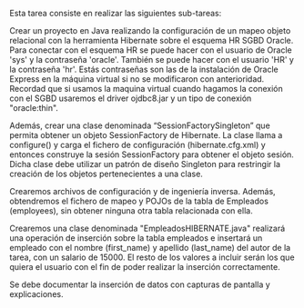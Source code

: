 Esta tarea consiste en realizar las siguientes sub-tareas:


Crear un proyecto en Java realizando la configuración de un mapeo objeto relacional con la herramienta Hibernate sobre el esquema HR SGBD Oracle. 
Para conectar con el esquema HR se puede hacer con el usuario de Oracle 'sys' y la contraseña 'oracle'. También se puede hacer con el usuario 'HR' y la contraseña 'hr'. 
Estás contraseñas son las de la instalación de Oracle Express en la máquina virtual si no se modificaron con anterioridad. Recordad que si usamos la maquina virtual 
cuando hagamos la conexión con el SGBD usaremos el driver ojdbc8.jar y un tipo de conexión "oracle:thin".



Además, crear una clase denominada “SessionFactorySingleton” que permita obtener un objeto SessionFactory de Hibernate. La clase llama a configure() y 
carga el fichero de configuración (hibernate.cfg.xml) y entonces construye la sesión SessionFactory para obtener el objeto sesión. Dicha clase debe utilizar 
un patrón de diseño Singleton para restringir la creación de los objetos pertenecientes a una clase.

Crearemos archivos de configuración y de ingeniería inversa. Además, obtendremos el fichero de mapeo y POJOs de la tabla de Empleados (employees),
sin obtener ninguna otra tabla relacionada con ella. 

Crearemos una clase denominada "EmpleadosHIBERNATE.java" realizará una operación de inserción sobre la tabla empleados e insertará un empleado con el nombre 
(first_name) y apellido (last_name) del autor de la tarea, con un salario de 15000. El resto de los valores a incluir serán los que quiera el usuario con el fin
de poder realizar la inserción correctamente.

Se debe documentar la inserción de datos con capturas de pantalla y explicaciones.

